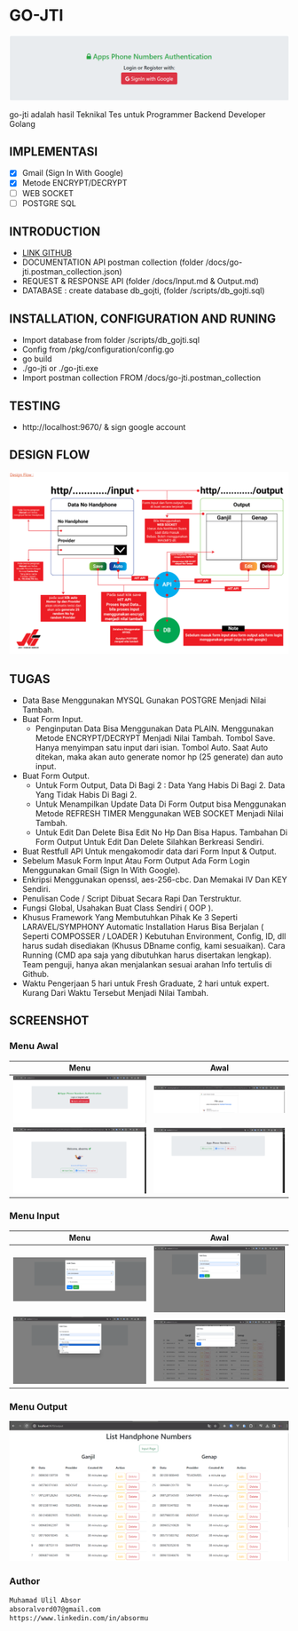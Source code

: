 # GO-JTI
![App](/public/images/screenshot/app.png) 

go-jti adalah hasil Teknikal Tes untuk Programmer Backend Developer Golang

IMPLEMENTASI
------------

- [x] Gmail (Sign In With Google)
- [x] Metode ENCRYPT/DECRYPT
- [ ] WEB SOCKET
- [ ] POSTGRE SQL 

INTRODUCTION
------------
* [LINK GITHUB](https://www.github.com/absormu/go-jti)
* DOCUMENTATION API postman collection (folder /docs/go-jti.postman_collection.json)
* REQUEST & RESPONSE API (folder /docs/Input.md & Output.md)
* DATABASE : create database db_gojti, (folder /scripts/db_gojti.sql)

INSTALLATION, CONFIGURATION AND RUNING
------------

 * Import database from folder /scripts/db_gojti.sql
 * Config from /pkg/configuration/config.go
 * go build
 * ./go-jti or ./go-jti.exe
 * Import postman collection FROM /docs/go-jti.postman_collection
  
 TESTING
------------
* http://localhost:9670/ & sign google account


## DESIGN FLOW
![Design Flow](/public/images/Design%20Flow.png) 

## TUGAS 
* Data Base Menggunakan MYSQL Gunakan POSTGRE Menjadi Nilai Tambah.
* Buat Form Input.
    * Penginputan Data Bisa Menggunakan Data PLAIN.
    Menggunakan Metode ENCRYPT/DECRYPT Menjadi Nilai Tambah.
    Tombol Save.
    Hanya menyimpan satu input dari isian.
    Tombol Auto.
    Saat Auto ditekan, maka akan auto generate nomor hp (25 generate) dan auto input.
* Buat Form Output.
    * Untuk Form Output, Data Di Bagi 2 :
Data Yang Habis Di Bagi 2.
Data Yang Tidak Habis Di Bagi 2.
  * Untuk Menampilkan Update Data Di Form Output bisa Menggunakan Metode REFRESH TIMER
Menggunakan WEB SOCKET Menjadi Nilai Tambah.
  * Untuk Edit Dan Delete Bisa Edit No Hp Dan Bisa Hapus. Tambahan Di Form Output Untuk Edit Dan Delete Silahkan Berkreasi Sendiri.
* Buat Restfull API Untuk mengakomodir data dari Form Input & Output.
* Sebelum Masuk Form Input Atau Form Output Ada Form Login Menggunakan Gmail (Sign In With Google).
* Enkripsi Menggunakan openssl, aes-256-cbc. Dan Memakai IV Dan KEY Sendiri.
* Penulisan Code / Script Dibuat Secara Rapi Dan Terstruktur.
* Fungsi Global, Usahakan Buat Class Sendiri ( OOP ).
* Khusus Framework Yang Membutuhkan Pihak Ke 3 Seperti LARAVEL/SYMPHONY Automatic Installation Harus Bisa Berjalan ( Seperti COMPOSSER / LOADER ) Kebutuhan Environment, Config, ID, dll harus sudah disediakan (Khusus DBname config, kami sesuaikan). Cara Running (CMD apa saja yang dibutuhkan harus disertakan lengkap). Team penguji, hanya akan menjalankan sesuai arahan Info tertulis di Github.
* Waktu Pengerjaan 5 hari untuk Fresh Graduate, 2 hari untuk expert.
Kurang Dari Waktu Tersebut Menjadi Nilai Tambah.

## SCREENSHOT
### Menu Awal
Menu             |  Awal
:-------------------------:|:-------------------------:
![](/public/images/screenshot/1.png)  |  ![](/public/images/screenshot/2.png)
![](/public/images/screenshot/3.png)  |  ![](/public/images/screenshot/4.png)

### Menu Input
Menu             |  Awal
:-------------------------:|:-------------------------:
![](/public/images/screenshot/5a.png)  |  ![](/public/images/screenshot/5b.png)
![](/public/images/screenshot/5c.png)  |  ![](/public/images/screenshot/7.png)

### Menu Output
![Design Flow](/public/images/screenshot/6.png) 

### Author
```
Muhamad Ulil Absor
absoralvord07@gmail.com
https://www.linkedin.com/in/absormu
```
